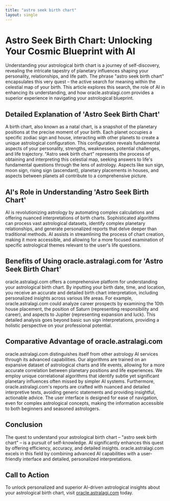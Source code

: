 ```yaml
---
title: "astro seek birth chart"
layout: single
---
```


# Astro Seek Birth Chart: Unlocking Your Cosmic Blueprint with AI

Understanding your astrological birth chart is a journey of self-discovery, revealing the intricate tapestry of planetary influences shaping your personality, relationships, and life path.  The phrase "astro seek birth chart" encapsulates this very quest – the active search for meaning within the celestial map of your birth.  This article explores this search, the role of AI in enhancing its understanding, and how oracle.astralagi.com provides a superior experience in navigating your astrological blueprint.


## Detailed Explanation of 'Astro Seek Birth Chart'

A birth chart, also known as a natal chart, is a snapshot of the planetary positions at the precise moment of your birth. Each planet occupies a specific zodiac sign and house, interacting with other planets to create a unique astrological configuration.  This configuration reveals fundamental aspects of your personality, strengths, weaknesses, potential challenges, and life trajectory.  "Astro seek birth chart" represents the process of obtaining and interpreting this celestial map, seeking answers to life's fundamental questions through the lens of astrology.  Aspects like sun sign, moon sign, rising sign (ascendant), planetary placements in houses, and aspects between planets all contribute to a comprehensive picture.


## AI's Role in Understanding 'Astro Seek Birth Chart'

AI is revolutionizing astrology by automating complex calculations and offering nuanced interpretations of birth charts.  Sophisticated algorithms can process vast astrological datasets, identify complex planetary relationships, and generate personalized reports that delve deeper than traditional methods.  AI assists in streamlining the process of chart creation, making it more accessible, and allowing for a more focused examination of specific astrological themes relevant to the user's life questions.


## Benefits of Using oracle.astralagi.com for 'Astro Seek Birth Chart'

oracle.astralagi.com offers a comprehensive platform for understanding your astrological birth chart.  By inputting your birth date, time, and location, you receive an accurate and detailed birth chart interpretation, including personalized insights across various life areas.  For example,  oracle.astralagi.com could analyze career prospects by examining the 10th house placement, the position of Saturn (representing responsibility and career), and aspects to Jupiter (representing expansion and luck). This detailed analysis goes beyond basic sun sign interpretations, providing a holistic perspective on your professional potential.


## Comparative Advantage of oracle.astralagi.com

oracle.astralagi.com distinguishes itself from other astrology AI services through its advanced capabilities. Our algorithms are trained on an expansive dataset of astrological charts and life events, allowing for a more accurate correlation between planetary positions and life experiences. We employ unique correlational algorithms that identify subtle yet significant planetary influences often missed by simpler AI systems.  Furthermore, oracle.astralagi.com's reports are crafted with nuanced and detailed interpretive texts, avoiding generic statements and providing insightful, actionable advice. The user interface is designed for ease of navigation, even for complex astrological concepts, making the information accessible to both beginners and seasoned astrologers.


## Conclusion

The quest to understand your astrological birth chart –  "astro seek birth chart" – is a pursuit of self-knowledge.  AI significantly enhances this quest by offering efficiency, accuracy, and detailed insights.  oracle.astralagi.com excels in this field by combining advanced AI capabilities with a user-friendly interface and detailed, personalized interpretations.


## Call to Action

To unlock personalized and superior AI-driven astrological insights about your astrological birth chart, visit [oracle.astralagi.com](https://oracle.astralagi.com) today.